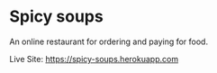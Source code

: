 # Spicy soups

An online restaurant for ordering and paying for food.

Live Site: https://spicy-soups.herokuapp.com
